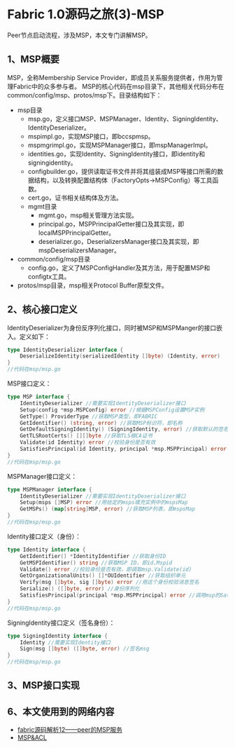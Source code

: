 # Fabric 1.0源码之旅(3)-MSP

Peer节点启动流程，涉及MSP，本文专门讲解MSP。

## 1、MSP概要

MSP，全称Membership Service Provider，即成员关系服务提供者，作用为管理Fabric中的众多参与者。
MSP的核心代码在msp目录下，其他相关代码分布在common/config/msp、protos/msp下。目录结构如下：

* msp目录
	* msp.go，定义接口MSP、MSPManager、Identity、SigningIdentity、IdentityDeserializer。
	* mspimpl.go，实现MSP接口，即bccspmsp。
	* mspmgrimpl.go，实现MSPManager接口，即mspManagerImpl。
	* identities.go，实现Identity、SigningIdentity接口，即identity和signingidentity。
	* configbuilder.go，提供读取证书文件并将其组装成MSP等接口所需的数据结构，以及转换配置结构体（FactoryOpts->MSPConfig）等工具函数。
	* cert.go，证书相关结构体及方法。
	* mgmt目录
		* mgmt.go，msp相关管理方法实现。
		* principal.go，MSPPrincipalGetter接口及其实现，即localMSPPrincipalGetter。
		* deserializer.go，DeserializersManager接口及其实现，即mspDeserializersManager。
* common/config/msp目录
	* config.go，定义了MSPConfigHandler及其方法，用于配置MSP和configtx工具。
* protos/msp目录，msp相关Protocol Buffer原型文件。

## 2、核心接口定义

IdentityDeserializer为身份反序列化接口，同时被MSP和MSPManger的接口嵌入。定义如下：

```go
type IdentityDeserializer interface {
	DeserializeIdentity(serializedIdentity []byte) (Identity, error)
}
//代码在msp/msp.go
```

MSP接口定义：

```go
type MSP interface {
	IdentityDeserializer //需要实现IdentityDeserializer接口
	Setup(config *msp.MSPConfig) error //根据MSPConfig设置MSP实例
	GetType() ProviderType //获取MSP类型，即FABRIC
	GetIdentifier() (string, error) //获取MSP标识符，即名称
	GetDefaultSigningIdentity() (SigningIdentity, error) //获取默认的签名身份
	GetTLSRootCerts() [][]byte //获取TLS根CA证书
	Validate(id Identity) error //校验身份是否有效
	SatisfiesPrincipal(id Identity, principal *msp.MSPPrincipal) error //验证给定的身份与principal中所描述的类型是否相匹配
}
//代码在msp/msp.go
```

MSPManager接口定义：

```go
type MSPManager interface {
	IdentityDeserializer //需要实现IdentityDeserializer接口
	Setup(msps []MSP) error //用给定的msps填充实例中的mspsMap
	GetMSPs() (map[string]MSP, error) //获取MSP列表，即mspsMap
}
//代码在msp/msp.go
```

Identity接口定义（身份）：

```go
type Identity interface {
	GetIdentifier() *IdentityIdentifier //获取身份ID
	GetMSPIdentifier() string //获取MSP ID，即id.Mspid
	Validate() error //校验身份是否有效，即调取msp.Validate(id)
	GetOrganizationalUnits() []*OUIdentifier //获取组织单元
	Verify(msg []byte, sig []byte) error //用这个身份校验消息签名
	Serialize() ([]byte, error) //身份序列化
	SatisfiesPrincipal(principal *msp.MSPPrincipal) error //调用msp的SatisfiesPrincipal检查身份与principal中所描述的类型是否匹配
}
//代码在msp/msp.go
```

SigningIdentity接口定义（签名身份）：

```go
type SigningIdentity interface {
	Identity //需要实现Identity接口
	Sign(msg []byte) ([]byte, error) //签名msg
}
//代码在msp/msp.go
```

## 3、MSP接口实现




## 6、本文使用到的网络内容

* [fabric源码解析12——peer的MSP服务](http://blog.csdn.net/idsuf698987/article/details/77103011)
* [MSP&ACL](https://hyperledgercn.github.io/hyperledgerDocs/msp_acl_zh/)